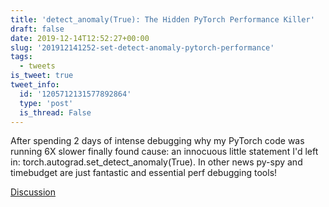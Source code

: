 ```yaml
---
title: 'detect_anomaly(True): The Hidden PyTorch Performance Killer'
draft: false
date: 2019-12-14T12:52:27+00:00
slug: '201912141252-set-detect-anomaly-pytorch-performance'
tags:
  - tweets
is_tweet: true
tweet_info:
  id: '1205712131577892864'
  type: 'post'
  is_thread: False
---
```




After spending 2 days of intense debugging why my PyTorch code was running 6X slower finally found cause: an innocuous little statement I'd left in: torch.autograd.set_detect_anomaly(True). In other news py-spy and timebudget are just fantastic and essential perf debugging tools!

[Discussion](https://x.com/sytelus/status/1205712131577892864)
